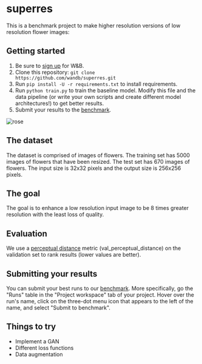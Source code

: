 # superres

This is a benchmark project to make higher resolution versions of low resolution flower images:

## Getting started

1. Be sure to [sign up](https://app.wandb.ai/login?signup=true) for W&B.
2. Clone this repository: `git clone https://github.com/wandb/superres.git`
3. Run `pip install -U -r requirements.txt` to install requirements.
4. Run `python train.py` to train the baseline model. Modify this file and the data pipeline (or write your own scripts and create different model architectures!) to get better results.
5. Submit your results to the [benchmark](https://app.wandb.ai/wandb/superres/benchmark).

![rose](https://user-images.githubusercontent.com/17/58977464-a7104080-877e-11e9-82b1-24abe5677ee1.jpg)

## The dataset

The dataset is comprised of images of flowers.  The training set has 5000 images of flowers that have been resized.  The test set has 670 images of flowers.  The input size is 32x32 pixels and the output size is 256x256 pixels.


## The goal

The goal is to enhance a low resolution input image to be 8 times greater resolution with the least loss of quality.

## Evaluation

We use a [perceptual distance](https://www.compuphase.com/cmetric.htm) metric (val_perceptual_distance) on the validation set to rank results (lower values are better).

## Submitting your results

You can submit your best runs to our [benchmark](https://app.wandb.ai/wandb/superres/benchmark). More specifically, go the "Runs" table in the "Project workspace" tab of your project.
Hover over the run's name, click on the three-dot menu icon that appears to the left of the name, and select "Submit to benchmark".

## Things to try

- Implement a GAN
- Different loss functions
- Data augmentation
